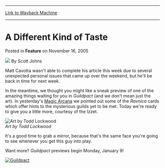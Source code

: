 
---
[Link to Wayback Machine](https://web.archive.org/web/20210429201506/https://magic.wizards.com/en/articles/archive/feature/different-kind-taste-2005-11-16)

[_metadata_:wayback_url]:- "https://magic.wizards.com/en/articles/archive/feature/different-kind-taste-2005-11-16"
[_metadata_:wayback_raw_url]:- "https://web.archive.org/web/20210429201506id_/https://magic.wizards.com/en/articles/archive/feature/different-kind-taste-2005-11-16"
[_metadata_:wayback_capture_timestamp]:- "2021-04-29 20:15:06+00:00"
[_metadata_:description]:- "Matt Cavotta wasn't able to complete his article this week due to several unexpected personal issues that came up over the weekend, but he'll be back in time for next week. In the meantime, we thought you might like a sneak preview of one of the amazing things waiting for you in Guildpact (and we don't mean just the art). In yesterday's Magic Arcana we pointed out some of the"
[_metadata_:generator]:- "Drupal 7 (http://drupal.org)"
---


A Different Kind of Taste
=========================



 Posted in **Feature**
 on November 16, 2005 






![](https://media.magic.wizards.com/styles/auth_small/public/images/person/authorpic_scottjohns.jpg)
By Scott Johns











Matt Cavotta wasn't able to complete his article this week due to several unexpected personal issues that came up over the weekend, but he'll be back in time for next week. 


In the meantime, we thought you might like a sneak preview of one of the amazing things waiting for you in *Guildpact* (and we don't mean just the art). In yesterday's [Magic Arcana](/en/articles/archive/evidence-other-guilds-2005-11-15) we pointed out some of the *Ravnica* cards which offer hints to the mysterious guilds yet to be met. Today we're ready to give you a little more, courtesy of the Izzet. 



![Art by Todd Lockwood](https://media.magic.wizards.com/image_legacy_migration/magic/images/mtgcom/arcana300/GPTPreviewDragon.jpg)  
*Art by Todd Lockwood*


It's a good time to grab a mirror, because that's the same face you're going to see whenever you get this guy into play.


Want more? *Guildpact* previews begin Monday, January 9!


[![Guildpact](https://media.magic.wizards.com/image_legacy_migration/magic/images/mtgcom/arcana300/GPTLogo.jpg)](/en/node/608436)







